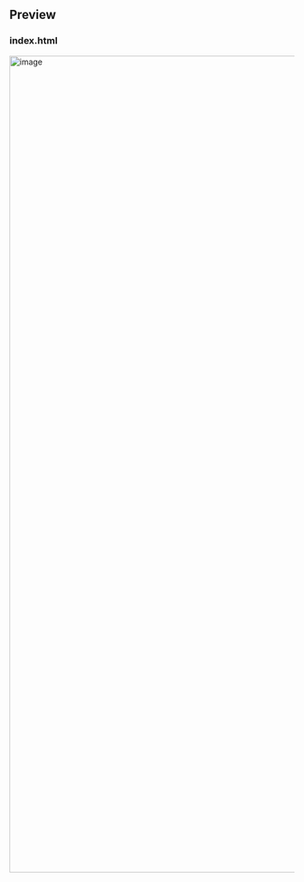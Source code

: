 ## Preview

### index.html

<img width="1440" alt="image" src="https://github.com/kishanrajput23/Love-Babbar-Web-Development-Course/assets/70385488/f7c1abc6-6343-4a98-97c8-6946f6a0c1c8">
